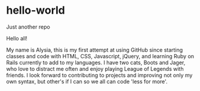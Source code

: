 # hello-world
Just another repo


Hello all!

My name is Alysia, this is my first attempt at using GitHub since starting classes and code with HTML, CSS, Javascript, jQuery, and learning Ruby on Rails currently to add to my languages. I have two cats, Boots and Jager, who love to distract me often and enjoy playing League of Legends with friends. I look forward to contributing to projects and improving not only my own syntax, but other's if I can so we all can code 'less for more'.
